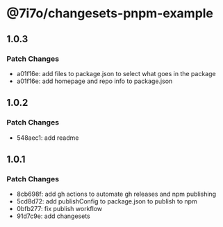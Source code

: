 # @7i7o/changesets-pnpm-example

## 1.0.3

### Patch Changes

- a01f16e: add files to package.json to select what goes in the package
- a01f16e: add homepage and repo info to package.json

## 1.0.2

### Patch Changes

- 548aec1: add readme

## 1.0.1

### Patch Changes

- 8cb698f: add gh actions to automate gh releases and npm publishing
- 5cd8d72: add publishConfig to package.json to publish to npm
- 0bfb277: fix publish workflow
- 91d7c9e: add changesets
